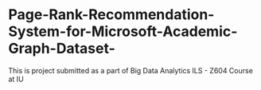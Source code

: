 # Page-Rank-Recommendation-System-for-Microsoft-Academic-Graph-Dataset-
This is project submitted as a part of Big Data Analytics ILS - Z604 Course at IU
